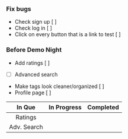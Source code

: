 ### Fix bugs
- Check sign up [ ]
- Check log in [ ]
- Click on every button that is a link to test [ ]

### Before Demo Night
- Add ratings [ ]
- [ ] Advanced search 
- Make tags look cleaner/organized [ ]
- Profile page [ ]

|    In Que     |  In Progress  |  Completed  |
| :-----------: | :-----------: | :---------: |
|    Ratings    |               |   
|  Adv. Search  |               |
